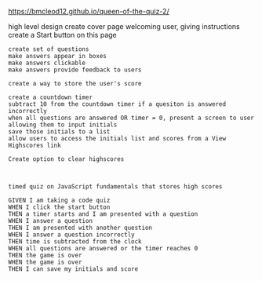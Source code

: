 https://bmcleod12.github.io/queen-of-the-quiz-2/

high level design
    create cover page welcoming user, giving instructions
    create a Start button on this page

    create set of questions
    make answers appear in boxes
    make answers clickable
    make answers provide feedback to users

    create a way to store the user's score
    
    create a countdown timer
    subtract 10 from the countdown timer if a quesiton is answered incorrectly
    when all questions are answered OR timer = 0, present a screen to user allowing them to input initials
    save those initials to a list
    allow users to access the initials list and scores from a View Highscores link

    Create option to clear highscores
    


    timed quiz on JavaScript fundamentals that stores high scores

    GIVEN I am taking a code quiz
    WHEN I click the start button
    THEN a timer starts and I am presented with a question
    WHEN I answer a question
    THEN I am presented with another question
    WHEN I answer a question incorrectly
    THEN time is subtracted from the clock
    WHEN all questions are answered or the timer reaches 0
    THEN the game is over
    WHEN the game is over
    THEN I can save my initials and score